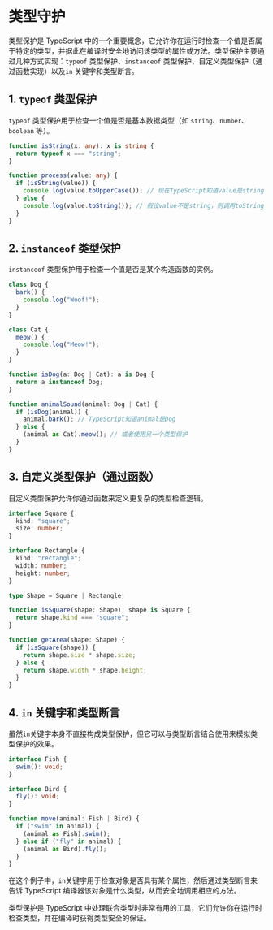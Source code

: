 # 类型守护

类型保护是 TypeScript 中的一个重要概念，它允许你在运行时检查一个值是否属于特定的类型，并据此在编译时安全地访问该类型的属性或方法。类型保护主要通过几种方式实现：`typeof` 类型保护、`instanceof` 类型保护、自定义类型保护（通过函数实现）以及`in` 关键字和类型断言。

## 1. `typeof` 类型保护

`typeof` 类型保护用于检查一个值是否是基本数据类型（如 `string`、`number`、`boolean` 等）。

```typescript
function isString(x: any): x is string {
  return typeof x === "string";
}

function process(value: any) {
  if (isString(value)) {
    console.log(value.toUpperCase()); // 现在TypeScript知道value是string
  } else {
    console.log(value.toString()); // 假设value不是string，则调用toString()
  }
}
```

## 2. `instanceof` 类型保护

`instanceof` 类型保护用于检查一个值是否是某个构造函数的实例。

```typescript
class Dog {
  bark() {
    console.log("Woof!");
  }
}

class Cat {
  meow() {
    console.log("Meow!");
  }
}

function isDog(a: Dog | Cat): a is Dog {
  return a instanceof Dog;
}

function animalSound(animal: Dog | Cat) {
  if (isDog(animal)) {
    animal.bark(); // TypeScript知道animal是Dog
  } else {
    (animal as Cat).meow(); // 或者使用另一个类型保护
  }
}
```

## 3. 自定义类型保护（通过函数）

自定义类型保护允许你通过函数来定义更复杂的类型检查逻辑。

```typescript
interface Square {
  kind: "square";
  size: number;
}

interface Rectangle {
  kind: "rectangle";
  width: number;
  height: number;
}

type Shape = Square | Rectangle;

function isSquare(shape: Shape): shape is Square {
  return shape.kind === "square";
}

function getArea(shape: Shape) {
  if (isSquare(shape)) {
    return shape.size * shape.size;
  } else {
    return shape.width * shape.height;
  }
}
```

## 4. `in` 关键字和类型断言

虽然`in`关键字本身不直接构成类型保护，但它可以与类型断言结合使用来模拟类型保护的效果。

```typescript
interface Fish {
  swim(): void;
}

interface Bird {
  fly(): void;
}

function move(animal: Fish | Bird) {
  if ("swim" in animal) {
    (animal as Fish).swim();
  } else if ("fly" in animal) {
    (animal as Bird).fly();
  }
}
```

在这个例子中，`in`关键字用于检查对象是否具有某个属性，然后通过类型断言来告诉 TypeScript 编译器该对象是什么类型，从而安全地调用相应的方法。

类型保护是 TypeScript 中处理联合类型时非常有用的工具，它们允许你在运行时检查类型，并在编译时获得类型安全的保证。
